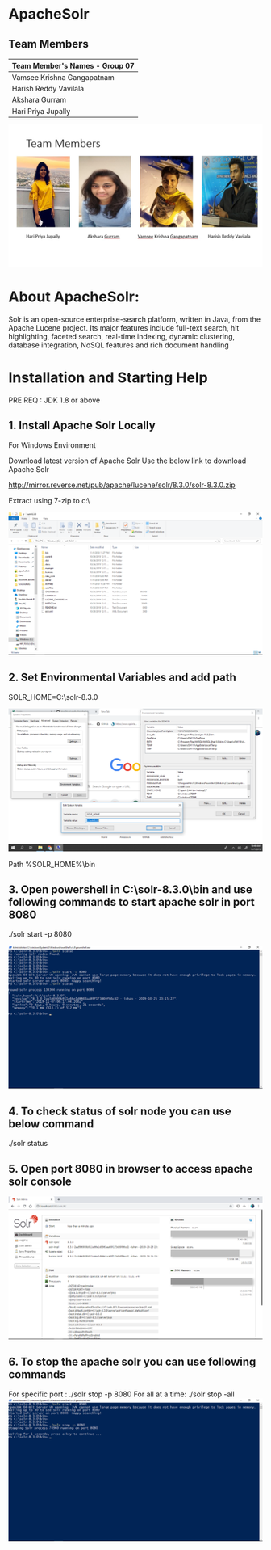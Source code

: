 # ApacheSolr

## Team Members

|Team Member's Names - Group 07
| -------------     
| Vamsee Krishna Gangapatnam     
| Harish Reddy Vavilala     
| Akshara Gurram    
| Hari Priya Jupally  

![](https://github.com/HariPriyaJupally/ApacheSolr/blob/master/teamslide.jpeg)

# About ApacheSolr:

Solr is an open-source enterprise-search platform, written in Java, from the Apache Lucene project. Its major features include full-text search, hit highlighting, faceted search, real-time indexing, dynamic clustering, database integration, NoSQL features and rich document handling

<h1>Installation and Starting Help</h1>

PRE REQ : JDK 1.8 or above


<h2> 1. Install Apache Solr Locally </h2>

For Windows Environment

Download latest version of Apache Solr
Use the below link to download Apache Solr 

http://mirror.reverse.net/pub/apache/lucene/solr/8.3.0/solr-8.3.0.zip

Extract using 7-zip to c:\

![](https://github.com/HariPriyaJupally/ApacheSolr/blob/master/solr_folder.png)

<h2>2. Set Environmental Variables and add path</h2>

SOLR_HOME=C:\solr-8.3.0  

![](https://github.com/HariPriyaJupally/ApacheSolr/blob/master/eniv_var.png)

Path %SOLR_HOME%\bin

<h2> 3. Open powershell in C:\solr-8.3.0\bin and use following commands to start apache solr in port 8080 </h2>

./solr start -p 8080

![](https://github.com/HariPriyaJupally/ApacheSolr/blob/master/commandprompt.png)

<h2> 4. To check status of solr node you can use below command </h2>

./solr status

<h2>5. Open port 8080 in browser to access apache solr console</h2>

![](https://github.com/HariPriyaJupally/ApacheSolr/blob/master/solr_console.png)

<h2>6. To stop the apache solr you can use following commands</h2>

For specific port : ./solr stop -p 8080
For all at a time:  ./solr stop -all
![](https://github.com/HariPriyaJupally/ApacheSolr/blob/master/solr_stop.png)






